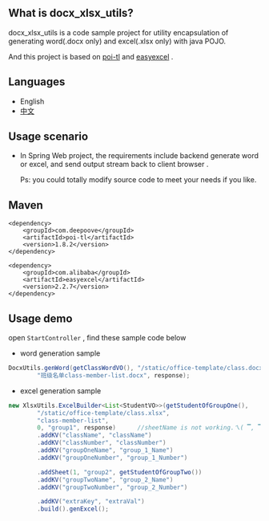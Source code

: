 ## What is docx_xlsx_utils?

docx_xlsx_utils is a code sample project for utility encapsulation of generating word(.docx only) and excel(.xlsx only) with java POJO.

And this project is based on [poi-tl](https://github.com/Sayi/poi-tl) and [easyexcel](https://github.com/alibaba/easyexcel) .

## Languages

- English
- [中文](https://github.com/oopsRookie/docx_xlsx_utils/blob/master/README-zh.md)

## Usage scenario

- In Spring Web project, the requirements include backend generate word or excel, and send output stream back to client browser .

  Ps: you could totally modify source code to meet your needs if you like.

## Maven

```
<dependency>
    <groupId>com.deepoove</groupId>
    <artifactId>poi-tl</artifactId>
    <version>1.8.2</version>
</dependency>

<dependency>
    <groupId>com.alibaba</groupId>
    <artifactId>easyexcel</artifactId>
    <version>2.2.7</version>
</dependency>
```

## Usage demo

open `StartController` , find these sample code below

- word generation sample

```java
DocxUtils.genWord(getClassWordVO(), "/static/office-template/class.docx",
        "班级名单class-member-list.docx", response);
```

- excel generation sample

```java
new XlsxUtils.ExcelBuilder<List<StudentVO>>(getStudentOfGroupOne(),
        "/static/office-template/class.xlsx",
        "class-member-list",
        0, "group1", response)      //sheetName is not working.ㄟ( ▔, ▔ )ㄏ
        .addKV("className", "className")
        .addKV("classNumber", "classNumber")
        .addKV("groupOneName", "group_1_Name")
        .addKV("groupOneNumber", "group_1_Number")

        .addSheet(1, "group2", getStudentOfGroupTwo())
        .addKV("groupTwoName", "group_2_Name")
        .addKV("groupTwoNumber", "group_2_Number")

        .addKV("extraKey", "extraVal")
        .build().genExcel();
```

